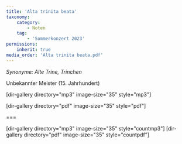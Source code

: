 ```yaml
---
title: 'Alta trinita beata'
taxonomy:
    category:
        - Noten
    tag:
        - 'Sommerkonzert 2023'
permissions:
    inherit: true
media_order: 'Alta trinita beata.pdf'
---
```


_Synonyme: Alte Trine, Trinchen_

Unbekannter Meister (15. Jahrhundert)


[dir-gallery directory="mp3" image-size="35" style="mp3"]

[dir-gallery directory="pdf" image-size="35" style="pdf"]

===

[dir-gallery directory="mp3" image-size="35" style="countmp3"]
[dir-gallery directory="pdf" image-size="35" style="countpdf"]
